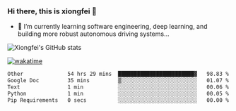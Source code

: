 ### Hi there, this is xiongfei 👋


- 🌱 I’m currently learning software engineering, deep learning, and building more robust autonomous driving systems...

<!--
**X1on9f31/X1on9f31** is a ✨ _special_ ✨ repository because its `README.md` (this file) appears on your GitHub profile.
Here are some ideas to get you started:
-->

![Xiongfei's GitHub stats](https://github-readme-stats.vercel.app/api?username=X1on9f31)


[![wakatime](https://wakatime.com/badge/user/9e8d5516-d162-43e7-9563-87295d455a71.svg)](https://wakatime.com/@9e8d5516-d162-43e7-9563-87295d455a71)

<!--START_SECTION:waka-->

```txt
Other              54 hrs 29 mins  ████████████████████████▓   98.83 %
Google Doc         35 mins         ▒░░░░░░░░░░░░░░░░░░░░░░░░   01.07 %
Text               1 min           ░░░░░░░░░░░░░░░░░░░░░░░░░   00.06 %
Python             1 min           ░░░░░░░░░░░░░░░░░░░░░░░░░   00.05 %
Pip Requirements   0 secs          ░░░░░░░░░░░░░░░░░░░░░░░░░   00.00 %
```

<!--END_SECTION:waka-->

